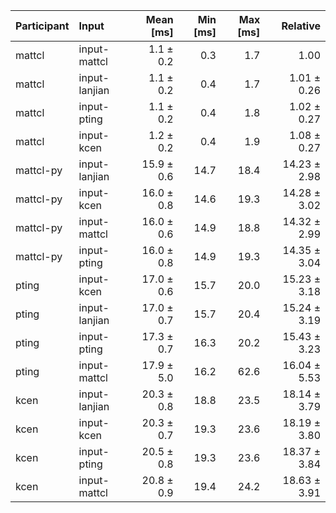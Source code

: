| Participant | Input | Mean [ms] | Min [ms] | Max [ms] | Relative |
|:---|:---|---:|---:|---:|---:|
| mattcl | input-mattcl | 1.1 ± 0.2 | 0.3 | 1.7 | 1.00 |
| mattcl | input-lanjian | 1.1 ± 0.2 | 0.4 | 1.7 | 1.01 ± 0.26 |
| mattcl | input-pting | 1.1 ± 0.2 | 0.4 | 1.8 | 1.02 ± 0.27 |
| mattcl | input-kcen | 1.2 ± 0.2 | 0.4 | 1.9 | 1.08 ± 0.27 |
| mattcl-py | input-lanjian | 15.9 ± 0.6 | 14.7 | 18.4 | 14.23 ± 2.98 |
| mattcl-py | input-kcen | 16.0 ± 0.8 | 14.6 | 19.3 | 14.28 ± 3.02 |
| mattcl-py | input-mattcl | 16.0 ± 0.6 | 14.9 | 18.8 | 14.32 ± 2.99 |
| mattcl-py | input-pting | 16.0 ± 0.8 | 14.9 | 19.3 | 14.35 ± 3.04 |
| pting | input-kcen | 17.0 ± 0.6 | 15.7 | 20.0 | 15.23 ± 3.18 |
| pting | input-lanjian | 17.0 ± 0.7 | 15.7 | 20.4 | 15.24 ± 3.19 |
| pting | input-pting | 17.3 ± 0.7 | 16.3 | 20.2 | 15.43 ± 3.23 |
| pting | input-mattcl | 17.9 ± 5.0 | 16.2 | 62.6 | 16.04 ± 5.53 |
| kcen | input-lanjian | 20.3 ± 0.8 | 18.8 | 23.5 | 18.14 ± 3.79 |
| kcen | input-kcen | 20.3 ± 0.7 | 19.3 | 23.6 | 18.19 ± 3.80 |
| kcen | input-pting | 20.5 ± 0.8 | 19.3 | 23.6 | 18.37 ± 3.84 |
| kcen | input-mattcl | 20.8 ± 0.9 | 19.4 | 24.2 | 18.63 ± 3.91 |
